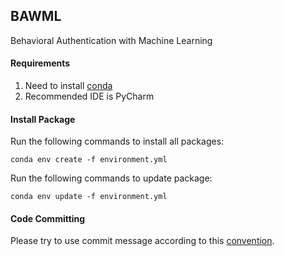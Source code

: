 ## BAWML

Behavioral Authentication with Machine Learning

#### Requirements
1. Need to install [conda](https://www.anaconda.com/distribution/)
2. Recommended IDE is PyCharm

#### Install Package

Run the following commands to install all packages:

`conda env create -f environment.yml`

Run the following commands to update package:

`conda env update -f environment.yml`

#### Code Committing

Please try to use commit message according to this [convention](https://gist.github.com/brianclements/841ea7bffdb01346392c).